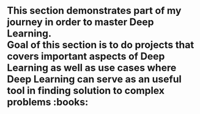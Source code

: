 <p style="font-size: 25px;">
<b>This section demonstrates part of my journey in order to master Deep Learning.<br>
Goal of this section is to do projects that covers important aspects of Deep Learning as well as use cases where Deep Learning can serve as an useful tool in finding solution to complex problems  :books:</b>
</p>
